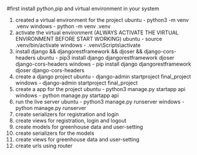 #first install python,pip and virtual environment in your system
1. created a virtual environment for the project
    ubuntu - python3 -m venv .venv
    windows - python -m venv .venv
2. activate the virtual environment (ALWAYS ACTIVATE THE VIRTUAL ENVIRONMENT BEFORE START WORKING)
    ubuntu - source .venv/bin/activate
    windows - .venv\Scripts\activate
3. install django && djangorestframework && djoser && django-cors-headers
    ubuntu - pip3 install django djangorestframework djoser django-cors-headers
    windows - pip install django djangorestframework djoser django-cors-headers
4. create a django project
    ubuntu - django-admin startproject final_project
    windows - django-admin startproject final_project
5. create a app for the project
    ubuntu - python3 manage.py startapp api
    windows - python manage.py startapp api
6. run the live server
    ubuntu - python3 manage.py runserver
    windows - python manage.py runserver
7. create serializers for registration and login
8. create views for registration, login and logout
9. create models for greenhouse data and user-setting
10. create serializers for the models 
11. create views for greenhouse data and user-setting
12. create urls using router